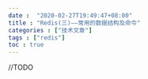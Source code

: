 ```yaml
---
date :  "2020-02-27T19:49:47+08:00" 
title : "Redis(三)––常用的数据结构及命令" 
categories : ["技术文章"] 
tags : ["redis"] 
toc : true
---
```


//TODO


